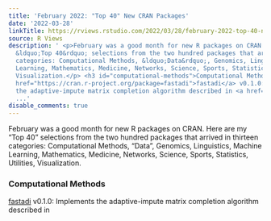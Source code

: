 ```yaml
---
title: 'February 2022: "Top 40" New CRAN Packages'
date: '2022-03-28'
linkTitle: https://rviews.rstudio.com/2022/03/28/february-2022-top-40-new-cran-packages/
source: R Views
description: ' <p>February was a good month for new R packages on CRAN. Here are my
  &ldquo;Top 40&rdquo; selections from the two hundred packages that arrived in thirteen
  categories: Computational Methods, &ldquo;Data&rdquo;, Genomics, Linguistics, Machine
  Learning, Mathematics, Medicine, Networks, Science, Sports, Statistics, Utilities,
  Visualization.</p> <h3 id="computational-methods">Computational Methods</h3> <p><a
  href="https://cran.r-project.org/package=fastadi">fastadi</a> v0.1.0: Implements
  the adaptive-impute matrix completion algorithm described in <a href="https://amstat.tandfonline.com/doi/abs/1
  ...'
disable_comments: true
---
```

 <p>February was a good month for new R packages on CRAN. Here are my &ldquo;Top 40&rdquo; selections from the two hundred packages that arrived in thirteen categories: Computational Methods, &ldquo;Data&rdquo;, Genomics, Linguistics, Machine Learning, Mathematics, Medicine, Networks, Science, Sports, Statistics, Utilities, Visualization.</p> <h3 id="computational-methods">Computational Methods</h3> <p><a href="https://cran.r-project.org/package=fastadi">fastadi</a> v0.1.0: Implements the adaptive-impute matrix completion algorithm described in <a href="https://amstat.tandfonline.com/doi/abs/1 ...